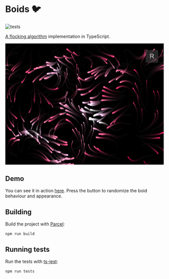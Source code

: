 # Boids 🐦

![tests](https://github.com/coocos/boids/workflows/tests/badge.svg)

[A flocking algorithm](https://en.wikipedia.org/wiki/Boids) implementation in TypeScript.

![Boids screenshot](/docs/screenshot.png)

## Demo

You can see it in action [here](https://lamsa.dev/boids/). Press the button to randomize the boid behaviour and appearance.

## Building

Build the project with [Parcel](https://parceljs.org/):

```
npm run build
```

## Running tests

Run the tests with [ts-jest](https://github.com/kulshekhar/ts-jest):

```
npm run tests
```